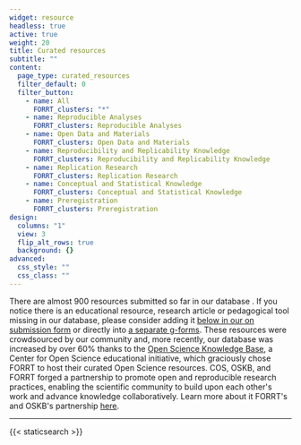 ```yaml
---
widget: resource
headless: true
active: true
weight: 20
title: Curated resources
subtitle: ""
content:
  page_type: curated_resources
  filter_default: 0
  filter_button:
    - name: All
      FORRT_clusters: "*"
    - name: Reproducible Analyses
      FORRT_clusters: Reproducible Analyses
    - name: Open Data and Materials
      FORRT_clusters: Open Data and Materials
    - name: Reproducibility and Replicability Knowledge
      FORRT_clusters: Reproducibility and Replicability Knowledge
    - name: Replication Research
      FORRT_clusters: Replication Research
    - name: Conceptual and Statistical Knowledge
      FORRT_clusters: Conceptual and Statistical Knowledge
    - name: Preregistration
      FORRT_clusters: Preregistration
design:
  columns: "1"
  view: 3
  flip_alt_rows: true
  background: {}
advanced:
  css_style: ""
  css_class: ""
---
```


There are almost 900 resources submitted so far in our database . If you notice there is an educational resource, research article or pedagogical tool missing in our database, please consider adding it [below in our on submission form](/resources/#form) or directly into [a separate g-forms](https://docs.google.com/forms/d/e/1FAIpQLSfPceN5opEeauCBSvapoB-ADpH0IoT24XOLfQGaVEF0EJGFOA/viewform). These resources were crowdsourced by our community and, more recently, our database was increased by over 60% thanks to the [Open Science Knowledge Base](https://www.cos.io/communities/stem-education-hub), a Center for Open Science educational initiative, which graciously chose FORRT to host their curated Open Science resources. COS, OSKB, and FORRT forged a partnership to promote open and reproducible research practices, enabling the scientific community to build upon each other's work and advance knowledge collaboratively. Learn more about it FORRT's and OSKB's partnership [here](https://www.cos.io/).


***

{{< staticsearch >}}